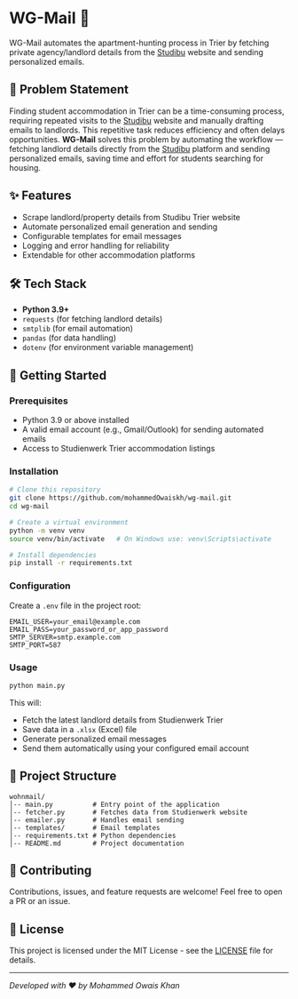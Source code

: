 # WG-Mail 🏡

WG-Mail automates the apartment-hunting process in Trier by fetching private agency/landlord details from the [Studibu](https://www.studibu.de/cms?_sprache=de&_template_variant=&_bereich=artikel&_aktion=detail&idartikel=230937) website and sending personalized emails.

## 📝 Problem Statement
Finding student accommodation in Trier can be a time-consuming process, requiring repeated visits to the [Studibu](https://www.studibu.de/cms?_sprache=de&_template_variant=&_bereich=artikel&_aktion=detail&idartikel=230937) website and manually drafting emails to landlords. This repetitive task reduces efficiency and often delays opportunities. <b>WG-Mail</b> solves this problem by automating the workflow — fetching landlord details directly from the [Studibu](https://www.studibu.de/cms?_sprache=de&_template_variant=&_bereich=artikel&_aktion=detail&idartikel=230937) platform and sending personalized emails, saving time and effort for students searching for housing.

## ✨ Features
- Scrape landlord/property details from Studibu Trier website
- Automate personalized email generation and sending
- Configurable templates for email messages
- Logging and error handling for reliability
- Extendable for other accommodation platforms

## 🛠 Tech Stack
- **Python 3.9+**
- `requests` (for fetching landlord details)
- `smtplib` (for email automation)
- `pandas` (for data handling)
- `dotenv` (for environment variable management)

## 🚀 Getting Started

### Prerequisites
- Python 3.9 or above installed
- A valid email account (e.g., Gmail/Outlook) for sending automated emails
- Access to Studienwerk Trier accommodation listings

### Installation
```bash
# Clone this repository
git clone https://github.com/mohammedOwaiskh/wg-mail.git
cd wg-mail

# Create a virtual environment
python -m venv venv
source venv/bin/activate   # On Windows use: venv\Scripts\activate

# Install dependencies
pip install -r requirements.txt
```

### Configuration

Create a `.env` file in the project root:
```
EMAIL_USER=your_email@example.com
EMAIL_PASS=your_password_or_app_password
SMTP_SERVER=smtp.example.com
SMTP_PORT=587
```

### Usage
```bash
python main.py
```

This will:
- Fetch the latest landlord details from Studienwerk Trier
- Save data in a `.xlsx` (Excel) file
- Generate personalized email messages
- Send them automatically using your configured email account

## 📂 Project Structure
```
wohnmail/
│-- main.py          # Entry point of the application
│-- fetcher.py       # Fetches data from Studienwerk website
│-- emailer.py       # Handles email sending
│-- templates/       # Email templates
│-- requirements.txt # Python dependencies
│-- README.md        # Project documentation
```

## 🤝 Contributing
Contributions, issues, and feature requests are welcome! Feel free to open a PR or an issue.

## 📜 License
This project is licensed under the MIT License - see the [LICENSE](/LICENSE) file for details.

---
_Developed with ❤️ by Mohammed Owais Khan_
